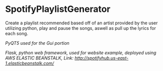 # SpotifyPlaylistGenerator
Create a playlist recommended based off of an artist provided by the user utilizing python, play and pause the songs, aswell as pull up the lyrics for each song.

*PyQT5 used for the Gui portion*

*Flask, python web framework, used for website example, deployed using AWS ELASTIC BEANSTALK, Link: http://spotifyhub.us-east-1.elasticbeanstalk.com/*

